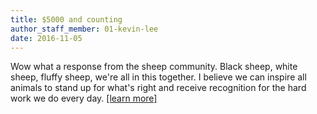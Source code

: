```yaml
---
title: $5000 and counting
author_staff_member: 01-kevin-lee
date: 2016-11-05
---
```


Wow what a response from the sheep community. Black sheep, white sheep, fluffy sheep, we're all in this together. I believe we can inspire all animals to stand up for what's right and receive recognition for the hard work we do every day. [[learn more]](http://google.com)
